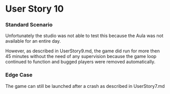 # User Story 10
### Standard Scenario

Unfortunately the studio was not able to test this because the Aula was not available for an entire day.

However, as described in UserStory9.md, the game did run for more then 45 minutes without the need of any supervision because the game loop continued to function and bugged players were removed automatically.

### Edge Case

The game can still be launched after a crash as described in UserStory7.md